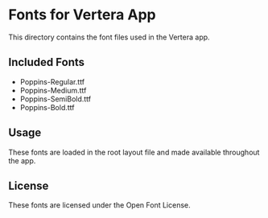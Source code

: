 # Fonts for Vertera App

This directory contains the font files used in the Vertera app.

## Included Fonts

- Poppins-Regular.ttf
- Poppins-Medium.ttf
- Poppins-SemiBold.ttf
- Poppins-Bold.ttf

## Usage

These fonts are loaded in the root layout file and made available throughout the app.

## License

These fonts are licensed under the Open Font License.